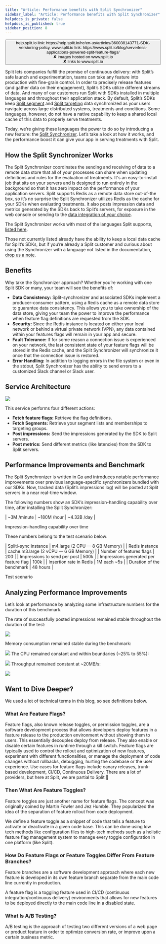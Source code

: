 ```yaml
---
title: "Article: Performance benefits with Split Synchronizer"
sidebar_label: "Article: Performance benefits with Split Synchronizer"
helpdocs_is_private: false
helpdocs_is_published: true
sidebar_position: 8
---
```


<p>
  <button style={{borderRadius:'8px', border:'1px', fontFamily:'Courier New', fontWeight:'800', textAlign:'left'}}> help.split.io link: https://help.split.io/hc/en-us/articles/360038143771-SDK-versioning-policy, www.split.io link:  https://www.split.io/blog/serverless-applications-powered-split-feature-flags/  <br /> ✘ images hosted on www.split.io <br /> ✘ links to www.split.io </button>
</p>

Split lets companies fulfill the promise of continuous delivery: with Split’s safe launch and experimentation, teams can take any feature into production with fine-grain control. In order to precisely release features (and gather data on their engagement), Split’s SDKs utilize different streams of data. And many of our customers run Split with SDKs installed in multiple languages and throughout their application stack. By default, Split’s SDKs keep [Split segment](https://help.split.io/hc/en-us/articles/360020407512-Create-a-segment) and [Split targeting](https://help.split.io/hc/en-us/articles/360020791591-Target-customers) data synchronized as your users navigate across large distributed systems, treatments and conditions. Some languages, however, do not have a native capability to keep a shared local cache of this data to properly serve treatments.

Today, we’re giving these languages the power to do so by introducing a new feature: the [Split Synchronizer](https://help.split.io/hc/en-us/articles/360019686092-Split-synchronizer). Let’s take a look at how it works, and the performance boost it can give your app in serving treatments with Split.

## How the Split Synchronizer Works

The Split Synchronizer coordinates the sending and receiving of data to a remote data store that all of your processes can share when updating definitions and rules for the evaluation of treatments. It's an easy-to-install job that sits on your servers and is designed to run entirely in the background so that it has zero impact on the performance of your application servers. Split supports Redis as a remote data store out-of-the box, so it’s no surprise the Split Synchronizer utilizes Redis as the cache for your SDKs when evaluating treatments. It also posts impression data and metrics generated by the SDKs back to Split’s servers, for exposure in the web console or sending to the [data integration of your choice](https://www.split.io/product/integrations/?collections).

The Split Synchronizer works with most of the languages Split supports, [listed here](https://help.split.io/hc/en-us/articles/360019686092-Split-Synchronizer).

Those not currently listed already have the ability to keep a local data cache for Split’s SDKs, but if you’re already a Split customer and curious about using the Synchronizer with a language not listed in the documentation, [drop us a note](https://www.split.io/company/contact/).

## Benefits

Why take the Synchronizer approach? Whether you’re working with one Split SDK or many, your team will see the benefits of:

* **Data Consistency:** Split-synchronizer and associated SDKs implement a producer-consumer pattern, using a Redis cache as a remote data store to guarantee data consistency. This allows you to take ownership of the data store, giving your team the power to improve the performance when feature flag definitions are requested from the SDK.
* **Security:** Since the Redis instance is located on either your local network or behind a virtual private network (VPN), any data contained within your features flags will remain in your app and secure.
* **Fault Tolerance:** If for some reason a connection issue is experienced on your network, the last consistent state of your feature flags will be stored in the Redis cache, and the Split Synchronizer will synchronize it once that the connection issue is restored.
* **Error Handling:** In addition to logging errors in the file system or even in the stdout, Split Synchronizer has the ability to send errors to a customized Slack channel or Slack user.

## Service Architecture

![](https://www.split.io/wp-content/uploads/split-synchronizer-architecture.png)

This service performs four different actions:

* **Fetch feature flags:** Retrieve the flag definitions.
* **Fetch Segments:** Retrieve your segment lists and memberships to targeting groups.
* **Post impressions:** Send the impressions generated by the SDK to Split servers.
* **Post metrics:** Send different metrics (like latencies) from the SDK to Split servers.

## Performance Improvements and Benchmark

The Split Synchronizer is written in [Go](https://golang.org/) and introduces notable performance improvements over previous language-specific synchronizers bundled with our SDKs. Now, tracked data (Split’s impressions log) will be posted at Split servers in a near real-time window.

The following numbers show an SDK’s impression-handling capability over time, after installing the Split Synchronizer:

| ~3M /minute	| ~180M /hour	| ~4.32B /day |

Impression-handling capability over time

These numbers belong to the test scenario below:

| Spliti-sync instance | m4.large (2 CPU — 8 GB Memory) |
| Redis instance	| cache.m3.large (2 vCPU — 6 GB Memory) |
| Number of features flags	| 200 |
| Impressions to send per post	| 500k |
| Impressions generated per feature flag	| 100k |
| Insertion rate in Redis	| 1M each ~5s |
| Duration of the benchmark	| 48 hours |

Test scenario

## Analyzing Performance Improvements

Let’s look at performance by analyzing some infrastructure numbers for the duration of this benchmark.

The rate of successfully posted impressions remained stable throughout the duration of the test:

![](https://www.split.io/wp-content/uploads/split-synchronizer-impressions.png)

Memory consumption remained stable during the benchmark:

![](https://www.split.io/wp-content/uploads/split-synchronizer-memory.png)
The CPU remained constant and within boundaries (~25% to 55%):

![](https://www.split.io/wp-content/uploads/split-synchronizer-cpu.png)
Throughput remained constant at ~20MB/s:

![](https://www.split.io/wp-content/uploads/network-traffic.png)

## Want to Dive Deeper?

We used a lot of technical terms in this blog, so see definitions below.

### What Are Feature Flags?

Feature flags, also known release toggles, or permission toggles, are a software development process that allows developers deploy features in a feature release to the production environment without showing them to users. This essentially decouples deploy from release. They also enable or disable certain features in runtime through a kill switch. Feature flags are typically used to control the rollout and optimization of new features, experiment with different functionalities, or manage the deployment of code changes without rollbacks, debugging, hurting the codebase or the user experience. Use cases for feature flags include canary releases, trunk-based development, CI/CD, Continuous Delivery. There are a lot of providers, but here at Split, we are partial to Split 🙂

### Then What Are Feature Toggles?

Feature toggles are just another name for feature flags. The concept was originally coined by Martin Fowler and Jez Humble. They popularized the idea of the separation of feature rollout from code deployment.

We define a feature toggle as a snippet of code that tells a feature to activate or deactivate in a given code base. This can be done using low tech methods like configuration files to high-tech methods such as a holistic feature flag management system to manage every toggle configuration in one platform (like Split).

### How Do Feature Flags or Feature Toggles Differ From Feature Branches?

Feature branches are a software development approach where each new feature is developed in its own feature branch separate from the main code line currently in production.

A feature flag is a toggling feature used in CI/CD (continuous integration/continuous delivery) environments that allows for new features to be deployed directly to the main code line in a disabled state.

### What Is A/B Testing?

A/B testing is the approach of testing two different versions of a web page or product feature in order to optimize conversion rate, or improve upon a certain business metric.